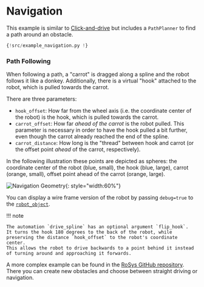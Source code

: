 # Navigation

This example is similar to [Click-and-drive](click-and-drive.md) but includes a `PathPlanner` to find a path around an obstacle.

```python
{!src/example_navigation.py !}
```

### Path Following

When following a path, a "carrot" is dragged along a spline and the robot follows it like a donkey.
Additionally, there is a virtual "hook" attached to the robot, which is pulled towards the carrot.

There are three parameters:

- `hook_offset`: How far from the wheel axis (i.e. the coordinate center of the robot) is the hook, which is pulled towards the carrot.
- `carrot_offset`: How far _ahead of the carrot_ is the robot pulled. This parameter is necessary in order to have the hook pulled a bit further, even though the carrot already reached the end of the spline.
- `carrot_distance`: How long is the "thread" between hook and carrot (or the offset point _ahead_ of the carrot, respectively).

In the following illustration these points are depicted as spheres: the coordinate center of the robot (blue, small), the hook (blue, large), carrot (orange, small), offset point ahead of the carrot (orange, large).

![Navigation Geometry](navigation_geometry.png){: style="width:60%"}

You can display a wire frame version of the robot by passing `debug=true` to the [`robot_object`](../reference/rosys/driving.md#rosys.driving.robot_object).

!!! note

    The automation `drive_spline` has an optional argument `flip_hook`.
    It turns the hook 180 degrees to the back of the robot, while preserving the distance `hook_offset` to the robot's coordinate center.
    This allows the robot to drive backwards to a point behind it instead of turning around and approaching it forwards.

A more complex example can be found in the [RoSys GitHub repository](https://github.com/zauberzeug/rosys/tree/main/examples/obstacles).
There you can create new obstacles and choose between straight driving or navigation.
